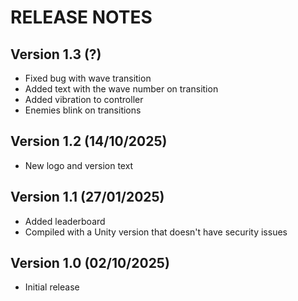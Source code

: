 # RELEASE NOTES

## Version 1.3 (?)

- Fixed bug with wave transition
- Added text with the wave number on transition
- Added vibration to controller
- Enemies blink on transitions

## Version 1.2 (14/10/2025)

- New logo and version text

## Version 1.1 (27/01/2025)

- Added leaderboard
- Compiled with a Unity version that doesn't have security issues

## Version 1.0 (02/10/2025)

- Initial release 
